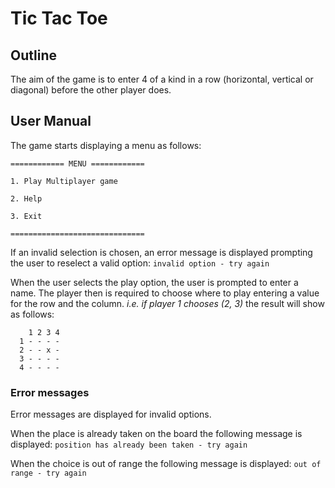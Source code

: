 # Tic Tac Toe

## Outline

The aim of the game is to enter 4 of a kind in a row (horizontal, vertical or diagonal) before the other player does.

## User Manual
The game starts displaying a menu as follows:

```
============ MENU ============

1. Play Multiplayer game 

2. Help 

3. Exit 

==============================
```

If an invalid selection is chosen, an error message is displayed prompting the user to reselect a valid option:
`invalid option - try again`

When the user selects the play option, the user is prompted to enter a name. 
The player then is required to choose where to play entering a value for the row and the column.
_i.e. if player 1 chooses (2, 3)_ the result will show as follows:

```
    1 2 3 4
  1 - - - -
  2 - - x -
  3 - - - -
  4 - - - -
```

### Error messages
Error messages are displayed for invalid options.

When the place is already taken on the board the following message is displayed: 
`position has already been taken - try again`

When the choice is out of range the following message is displayed:
`out of range - try again`




